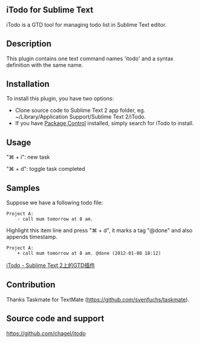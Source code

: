 iTodo for Sublime Text
------------------

iTodo is a GTD tool for managing todo list in Sublime Text editor.

Description
------------------

This plugin contains one text command names 'itodo' and a syntax definition with the same name.


Installation
------------------

To install this plugin, you have two options:

* Clone source code to Sublime Text 2 app folder, eg. ~/Library/Application Support/Sublime Text 2/iTodo.
* If you have [Package Control](http://wbond.net/sublime_packages/package_control) installed, simply search for iTodo to install.


Usage 
------------------

"⌘ + i": new task

"⌘ + d": toggle task completed


Samples 
------------------

Suppose we have a following todo file:

	Project A:
		- call mum tomorrow at 8 am.

Highlight this item line and press "⌘ + d", it marks a tag "@done" and also appends timestamp.

	Project A:
		+ call mum tomorrow at 8 am. @done (2012-01-08 18:12)

[iTodo - Sublime Text 2上的GTD插件](http://gchen.cn/2012/01/gtd-with-itodo-in-sublime-text/)

Contribution
------------------

Thanks Taskmate for TextMate (https://github.com/svenfuchs/taskmate).


Source code and support 
------------------

https://github.com/chagel/itodo